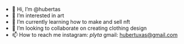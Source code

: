 - 👋 Hi, I’m @hubertas
- 👀 I’m interested in art
- 🌱 I’m currently learning how to make and sell nft
- 💞️ I’m looking to collaborate on creating clothing design
- 📫 How to reach me instagram: _plyta_ gmail: hubertuxas@gmail.com

<!---
hubertas123/hubertas123 is a ✨ special ✨ repository because its `README.md` (this file) appears on your GitHub profile.
You can click the Preview link to take a look at your changes.
--->
